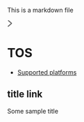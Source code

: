 This is a markdown file

![alt text](sub/icon_chevron.png "Title")

# TOS
* [Supported platforms](#title-link)

## title link

Some sample title